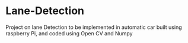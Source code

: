 # Lane-Detection
Project on lane Detection to be implemented in automatic car built using raspberry Pi, and coded using Open CV and Numpy
